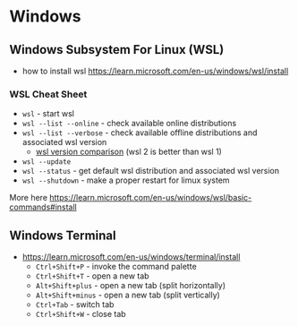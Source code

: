 # Windows

## Windows Subsystem For Linux (WSL)
- how to install wsl https://learn.microsoft.com/en-us/windows/wsl/install

### WSL Cheat Sheet
- `wsl` - start wsl
- `wsl --list --online` - check available online distributions
- `wsl --list --verbose` - check available offline distributions and associated wsl version
    - [wsl version comparison](https://learn.microsoft.com/en-us/windows/wsl/compare-versions) (wsl 2 is better than wsl 1)
- `wsl --update`
- `wsl --status` - get default wsl distribution and associated wsl version
- `wsl --shutdown` - make a proper restart for limux system

More here https://learn.microsoft.com/en-us/windows/wsl/basic-commands#install

## Windows Terminal
- https://learn.microsoft.com/en-us/windows/terminal/install
  -  `Ctrl+Shift+P` - invoke the command palette
  -  `Ctrl+Shift+T` - open a new tab
  -  `Alt+Shift+plus` - open a new tab (split horizontally)
  -  `Alt+Shift+minus` - open a new tab (split vertically)
  -  `Ctrl+Tab` - switch tab
  -  `Ctrl+Shift+W` - close tab

